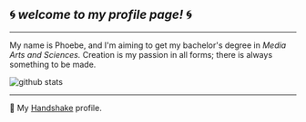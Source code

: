 ## :cyclone: *welcome to my profile page!* :cyclone:
*** 
My name is Phoebe, and I'm aiming to get my bachelor's degree in *Media Arts and Sciences.* Creation is my passion in all forms; there is always something to be made. 

![github stats](https://github-readme-stats.vercel.app/api?phoebecowger=[phoebecowger])
***
:necktie: My [Handshake](https://asu.joinhandshake.com/profiles/fexqtf) profile.
